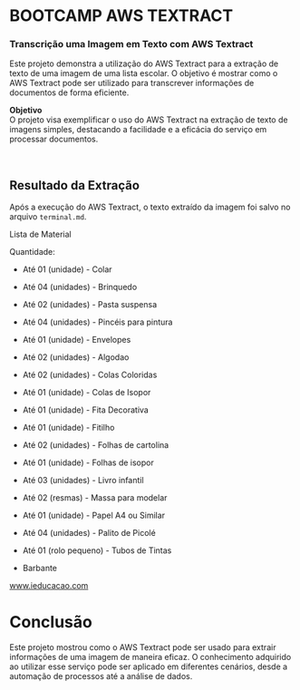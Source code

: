 # BOOTCAMP AWS TEXTRACT

### Transcrição uma Imagem em Texto com AWS Textract

Este projeto demonstra a utilização do AWS Textract para a extração de texto de uma imagem de uma lista escolar. O objetivo é mostrar como o AWS Textract pode ser utilizado para transcrever informações de documentos de forma eficiente.

**Objetivo** <br/>
O projeto visa exemplificar o uso do AWS Textract na extração de texto de imagens simples, destacando a facilidade e a eficácia do serviço em processar documentos.

<br/>

## Resultado da Extração

Após a execução do AWS Textract, o texto extraído da imagem foi salvo no arquivo `terminal.md`. 

Lista de Material

Quantidade:

- Até 01 (unidade) - Colar

- Até 04 (unidades) - Brinquedo

- Até 02 (unidades) - Pasta suspensa

- Até 04 (unidades) - Pincéis para pintura
- Até 01 (unidade) - Envelopes

- Até 02 (unidades) - Algodao

- Até 02 (unidades) - Colas Coloridas

- Até 01 (unidade) - Colas de Isopor

- Até 01 (unidade) - Fita Decorativa

- Até 01 (unidade) - Fitilho

- Até 02 (unidades) - Folhas de cartolina
- Até 01 (unidade) - Folhas de isopor

- Até 03 (unidades) - Livro infantil

- Até 02 (resmas) - Massa para modelar
- Até 01 (unidade) - Papel A4 ou Similar
- Até 04 (unidades) - Palito de Picolé

- Até 01 (rolo pequeno) - Tubos de Tintas
- Barbante

www.ieducacao.com


# Conclusão
Este projeto mostrou como o AWS Textract pode ser usado para extrair informações de uma imagem de maneira eficaz. O conhecimento adquirido ao utilizar esse serviço pode ser aplicado em diferentes cenários, desde a automação de processos até a análise de dados.

